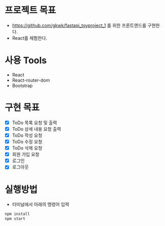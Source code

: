 # 프로젝트 목표

- https://github.com/gkwk/fastapi_toyproject_1 를 위한 프론트엔드를 구현한다.
- React를 체험한다.

# 사용 Tools

- React
- React-router-dom
- Bootstrap

# 구현 목표

- [x] ToDo 목록 요청 및 출력
- [x] ToDo 상세 내용 요청 출력
- [x] ToDo 작성 요청
- [x] ToDo 수정 요청
- [x] ToDo 삭제 요청
- [x] 회원 가입 요청
- [x] 로그인
- [x] 로그아웃

# 실행방법

- 터미널에서 아래의 명령어 입력

```bash
npm install
npm start
```
